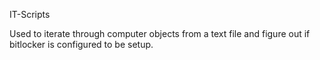 IT-Scripts


Used to iterate through computer objects from a text file and figure out if bitlocker is configured to be setup.
